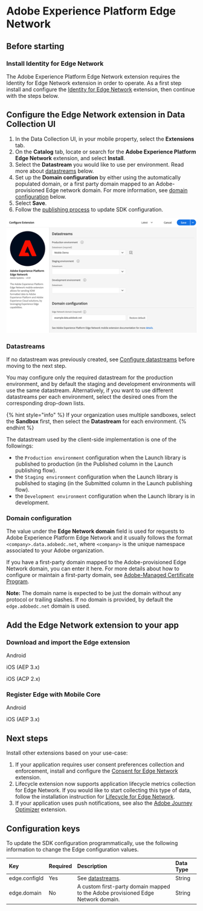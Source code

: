 # Adobe Experience Platform Edge Network

## Before starting

### Install Identity for Edge Network

The Adobe Experience Platform Edge Network extension requires the Identity for Edge Network extension in order to operate. As a first step install and configure the [Identity for Edge Network](../identity-for-edge-network/index.md) extension, then continue with the steps below.

## Configure the Edge Network extension in Data Collection UI 

1. In the Data Collection UI, in your mobile property, select the **Extensions** tab.
2. On the **Catalog** tab, locate or search for the **Adobe Experience Platform Edge Network** extension, and select **Install**.
3. Select the **Datastream** you would like to use per environment. Read more about [datastreams](./#datastreams) below.
4. Set up the **Domain configuration** by either using the automatically populated domain, or a first party domain mapped to an Adobe-provisioned Edge network domain. For more information, see [domain configuration](./#domain-configuration) below.
4. Select **Save**.
5. Follow the [publishing process](../getting-started/create-a-mobile-property.md#publish-the-configuration) to update SDK configuration.

![Edge Network extension configuration](./assets/index/configuration.png)

### Datastreams

If no datastream was previously created, see [Configure datastreams](../getting-started/configure-datastreams.md) before moving to the next step.

You may configure only the required datastream for the production environment, and by default the staging and development environments will use the same datastream. Alternatively, if you want to use different datastreams per each environment, select the desired ones from the corresponding drop-down lists.

{% hint style="info" %}
If your organization uses multiple sandboxes, select the **Sandbox** first, then select the **Datastream** for each environment.
{% endhint %}

The datastream used by the client-side implementation is one of the followings:

* the `Production environment` configuration when the Launch library is published to production (in the Published column in the Launch publishing flow).
* the `Staging environment` configuration when the Launch library is published to staging (in the Submitted column in the Launch publishing flow).
* the `Development environment` configuration when the Launch library is in development.

### Domain configuration

The value under the **Edge Network domain** field is used for requests to Adobe Experience Platform Edge Network and it usually follows the format `<company>.data.adobedc.net`, where `<company>` is the unique namespace associated to your Adobe organization.

If you have a first-party domain mapped to the Adobe-provisioned Edge Network domain, you can enter it here. For more details about how to configure or maintain a first-party domain, see [Adobe-Managed Certificate Program](https://experienceleague.adobe.com/docs/core-services/interface/administration/ec-cookies/cookies-first-party.html?lang=en#adobe-managed-certificate-program).

**Note:** The domain name is expected to be just the domain without any protocol or trailing slashes. If no domain is provided, by default the `edge.adobedc.net` domain is used.

## Add the Edge Network extension to your app

### Download and import the Edge extension

<TabsBlock orientation="horizontal" slots="heading, content" repeat="3"/>

Android

<DownloadEdgeAndroid/>

iOS (AEP 3.x)

<DownloadEdgeIosAEP/>

iOS (ACP 2.x)

<DownloadEdgeIosACP/>

### Register Edge with Mobile Core

<TabsBlock orientation="horizontal" slots="heading, content" repeat="2"/>

Android

<RegisterEdgeAndroid/>

iOS (AEP 3.x)

<RegisterEdgeIosAEP/>

## Next steps

Install other extensions based on your use-case:

1. If your application requires user consent preferences collection and enforcement, install and configure the [Consent for Edge Network](../consent-for-edge-network/index.md) extension.
2. Lifecycle extension now supports application lifecycle metrics collection for Edge Network. If you would like to start collecting this type of data, follow the installation instruction for [Lifecycle for Edge Network](../lifecycle-for-edge-network/index.md).
3. If your application uses push notifications, see also the [Adobe Journey Optimizer](../adobe-journey-optimizer/index.md) extension.

## Configuration keys

To update the SDK configuration programmatically, use the following information to change the Edge configuration values.

| Key | Required | Description | Data Type |
| :--- | :--- | :--- | :--- |
| edge.configId | Yes | See [datastreams](#datastreams). | String |
| edge.domain   | No  | A custom first-party domain mapped to the Adobe provisioned Edge Network domain. | String |

